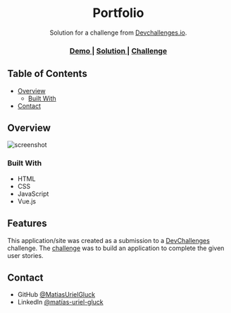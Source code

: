 <h1 align="center">Portfolio</h1>

<div align="center">
   Solution for a challenge from  <a href="http://devchallenges.io" target="_blank">Devchallenges.io</a>.
</div>

<div align="center">
  <h3>
    <a href="https://matias-uriel-gluck.netlify.app/">
      Demo
    </a>
    <span> | </span>
    <a href="https://github.com/MatiasUrielGluck/devChallenges/tree/main/portfolio-master">
      Solution
    </a>
    <span> | </span>
    <a href="https://devchallenges.io/challenges/5ZnOYsSXM24JWnCsNFlt">
      Challenge
    </a>
  </h3>
</div>

<!-- TABLE OF CONTENTS -->

## Table of Contents

- [Overview](#overview)
  - [Built With](#built-with)
- [Contact](#contact)

<!-- OVERVIEW -->

## Overview

![screenshot](https://matias-uriel-gluck.netlify.app/images/overview.png)

### Built With

<!-- This section should list any major frameworks that you built your project using. Here are a few examples.-->

- HTML
- CSS
- JavaScript
- Vue.js

## Features

<!-- List the features of your application or follow the template. Don't share the figma file here :) -->

This application/site was created as a submission to a [DevChallenges](https://devchallenges.io/challenges) challenge. The [challenge](https://devchallenges.io/challenges/5ZnOYsSXM24JWnCsNFlt) was to build an application to complete the given user stories.

## Contact

<!-- - Website [your-website.com](https://{your-web-site-link}) -->
- GitHub [@MatiasUrielGluck](https://github.com/MatiasUrielGluck)
- LinkedIn [@matías-uriel-gluck](https://linkedin.com/in/mat%C3%ADas-uriel-gluck-04a463236/)